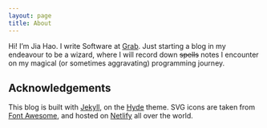 ```yaml
---
layout: page
title: About
---
```


Hi! I’m Jia Hao. I write Software at [Grab](https://www.grab.com/sg/). Just starting a blog in my endeavour to be a wizard, where I will record down <del>spells</del> notes I encounter on my magical (or sometimes aggravating) programming journey.

## Acknowledgements

This blog is built with [Jekyll](https://jekyllrb.com/), on the [Hyde](https://github.com/poole/hyde) theme. SVG icons are taken from [Font Awesome](https://fontawesome.com/), and hosted on [Netlify](https://www.netlify.com/) all over the world.
